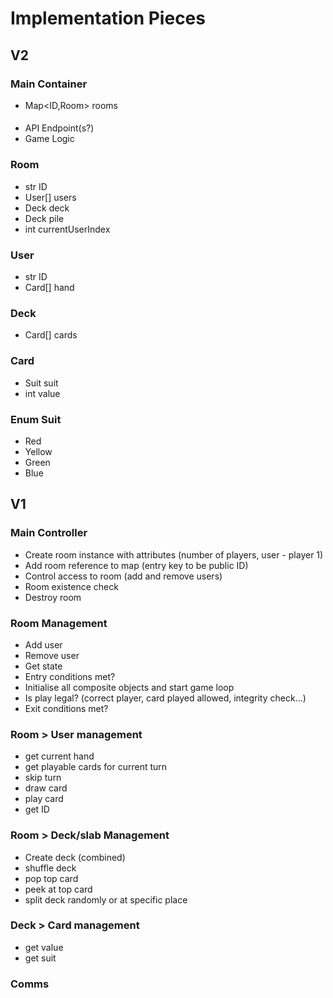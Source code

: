 # Implementation Pieces

## V2

### Main Container
  - Map<ID,Room> rooms
####
  - API Endpoint(s?)
  - Game Logic

### Room
  - str ID
  - User[] users
  - Deck deck
  - Deck pile
  - int currentUserIndex

### User
  - str ID
  - Card[] hand

### Deck
  - Card[] cards

### Card
  - Suit suit
  - int value

### Enum Suit
  - Red
  - Yellow
  - Green
  - Blue


## V1

### Main Controller
  - Create room instance with attributes (number of players, user - player 1)
  - Add room reference to map (entry key to be public ID)
  - Control access to room (add and remove users)
  - Room existence check
  - Destroy room

### Room Management
  - Add user
  - Remove user
  - Get state
  - Entry conditions met?
  - Initialise all composite objects and start game loop
  - Is play legal? (correct player, card played allowed, integrity check...)
  - Exit conditions met?

### Room > User management
  - get current hand
  - get playable cards for current turn
  - skip turn
  - draw card
  - play card
  - get ID

### Room > Deck/slab Management
  - Create deck (combined)
  - shuffle deck
  - pop top card
  - peek at top card
  - split deck randomly or at specific place
    
### Deck > Card management
  - get value
  - get suit

### Comms
